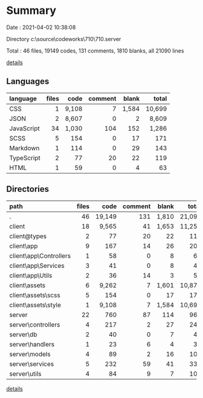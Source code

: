 # Summary

Date : 2021-04-02 10:38:08

Directory c:\source\codeworks\710\710.server

Total : 46 files,  19149 codes, 131 comments, 1810 blanks, all 21090 lines

[details](details.md)

## Languages
| language | files | code | comment | blank | total |
| :--- | ---: | ---: | ---: | ---: | ---: |
| CSS | 1 | 9,108 | 7 | 1,584 | 10,699 |
| JSON | 2 | 8,607 | 0 | 2 | 8,609 |
| JavaScript | 34 | 1,030 | 104 | 152 | 1,286 |
| SCSS | 5 | 154 | 0 | 17 | 171 |
| Markdown | 1 | 114 | 0 | 29 | 143 |
| TypeScript | 2 | 77 | 20 | 22 | 119 |
| HTML | 1 | 59 | 0 | 4 | 63 |

## Directories
| path | files | code | comment | blank | total |
| :--- | ---: | ---: | ---: | ---: | ---: |
| . | 46 | 19,149 | 131 | 1,810 | 21,090 |
| client | 18 | 9,565 | 41 | 1,653 | 11,259 |
| client\@types | 2 | 77 | 20 | 22 | 119 |
| client\app | 9 | 167 | 14 | 26 | 207 |
| client\app\Controllers | 1 | 58 | 0 | 8 | 66 |
| client\app\Services | 3 | 41 | 0 | 8 | 49 |
| client\app\Utils | 2 | 36 | 14 | 3 | 53 |
| client\assets | 6 | 9,262 | 7 | 1,601 | 10,870 |
| client\assets\scss | 5 | 154 | 0 | 17 | 171 |
| client\assets\style | 1 | 9,108 | 7 | 1,584 | 10,699 |
| server | 22 | 760 | 87 | 114 | 961 |
| server\controllers | 4 | 217 | 2 | 27 | 246 |
| server\db | 2 | 40 | 0 | 7 | 47 |
| server\handlers | 1 | 23 | 6 | 4 | 33 |
| server\models | 4 | 89 | 2 | 16 | 107 |
| server\services | 5 | 232 | 59 | 41 | 332 |
| server\utils | 4 | 84 | 9 | 7 | 100 |

[details](details.md)